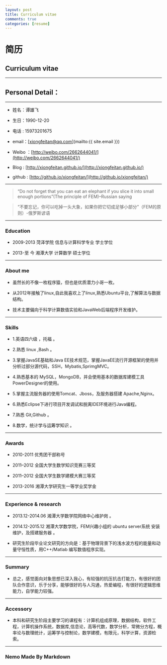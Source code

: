 ```yaml
---
layout: post
title: Curriculum vitae
comments: true
categories: [resume]
---
```



# 简历

## **Curriculum vitae**

---

## **Personal Detail：**

---

* 姓名：谭雄飞

* 生日：1990-12-20

* 电话 : 15973201675

* email：[xiongfeitan@qq.com](mailto:{{ site.email }})

* Weibo ：[http://weibo.com/2662644041/](http://weibo.com/2662644041/)

* Blog      : [http://xiongfeitan.github.io/](http://xiongfeitan.github.io/)

* github  : [http://github.io/xiongfeitan/](http://github.io/xiongfeitan/)

---

> “Do not forget that you can eat an elephant if you slice it into small enough portions”(The principle of FEM)–Russian saying

> “不要忘记，你可以吃掉一头大象，如果你把它切成足够小部分”（FEM的原则）-俄罗斯谚语


---

### **Education**

* 2009-2013 菏泽学院 信息与计算科学专业 学士学位

* 2013-至 今 湘潭大学 计算数学         硕士学位


---

### **About me**

* 虽然长的不像一枚程序猿，但也是优质潜力小哥一枚。

* 从2012年接触了linux,自此我喜欢上了linux,熟悉Ubuntu平台,了解算法与数据结构。

* 技术主要偏向于科学计算数值实验和JavaWeb后端程序开发维护。

---

### **Skills**

* 1.英语四六级 ，托福 。

* 2.熟悉 linux ,Bash 。

* 3.掌握JavaSE基础和Java EE技术规范，掌握JavaEE流行开源框架的使用并分析过部分源代码，SSH，Mybatis,SprimgMVC。

* 4.熟悉基本的 MySQL，MongoDB，并会使用基本的数据库建模工具PowerDesigner的使用。

* 5.掌握主流服务器的使用Tomcat、Jboss，及服务器搭建 Apache,Nginx。

* 6.熟悉Eclipse下进行项目开发调试和脱离IDE环境进行Java编程。

* 7.熟悉 Git,Github 。

* 8.数学，统计学与运筹学知识 。

---

### **Awards**

* 2010-2011 优秀团干部称号

* 2011–2012 全国大学生数学知识竞赛三等奖

* 2011–2012 全国大学生数学建模大赛三等奖

* 2013-2016 湘潭大学研究生一等学业奖学金

---

### **Experience & research**

* 2013.12-2014.06 湘潭大学数学院网络中心维护岗 。

* 2014.12-2015.12 湘潭大学数学院，FEM兴趣小组的 ubuntu server系统 安装维护，及搭建服务器 。

* 研究生阶段毕业论文研究的方向是：基于物理背景下的浅水波方程的能量和动量守恒性质，用C++/Matlab 编写数值程序实现。


---


### **Summary**
* 总之，感觉面向对象思想已深入我心，有较强的抗压抗击打能力，有很好的团队合作意识，乐于分享，能够很好的与人沟通，热爱编程，有很好的逻辑思维能力，自学能力较强。

---

### **Accessory**

* 本科和研究生阶段主要学习的课程有：计算机组成原理，数据结构，软件工程，计算机操作系统，数据库,信息论，高等代数，数学分析，常微分方程，概率论与数理统计，运筹学与控制论，数学建模，有限元，科学计算，资源检索。

---

### Nemo Made By Markdown










